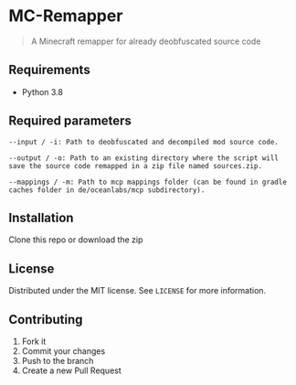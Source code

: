 # MC-Remapper

> A Minecraft remapper for already deobfuscated source code

## Requirements

- Python 3.8

## Required parameters

```text
--input / -i: Path to deobfuscated and decompiled mod source code.

--output / -o: Path to an existing directory where the script will save the source code remapped in a zip file named sources.zip.

--mappings / -m: Path to mcp mappings folder (can be found in gradle caches folder in de/oceanlabs/mcp subdirectory).
```

## Installation

Clone this repo or download the zip

## License

Distributed under the MIT license. See ```LICENSE``` for more information.

## Contributing

1. Fork it
2. Commit your changes
3. Push to the branch
4. Create a new Pull Request
